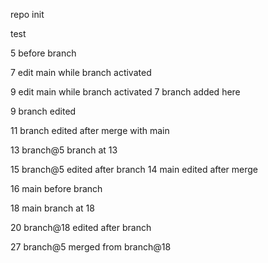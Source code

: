 repo init

test

5 before branch

7 edit main while branch activated

9 edit main while branch activated
7 branch added here

9 branch edited

11 branch edited after merge with main

13 branch@5 branch at 13

15 branch@5 edited after branch
14 main edited after merge

16 main before branch

18 main branch at 18

20 branch@18 edited after branch

27 branch@5 merged from branch@18
